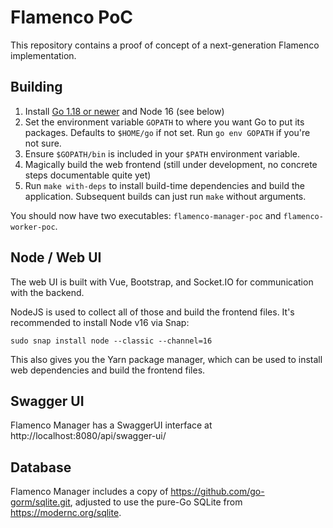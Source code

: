 # Flamenco PoC

This repository contains a proof of concept of a next-generation Flamenco implementation.

## Building

1. Install [Go 1.18 or newer](https://go.dev/) and Node 16 (see below)
2. Set the environment variable `GOPATH` to where you want Go to put its packages. Defaults to `$HOME/go` if not set. Run `go env GOPATH` if you're not sure.
3. Ensure `$GOPATH/bin` is included in your `$PATH` environment variable.
4. Magically build the web frontend (still under development, no concrete steps documentable quite yet)
5. Run `make with-deps` to install build-time dependencies and build the application. Subsequent builds can just run `make` without arguments.

You should now have two executables: `flamenco-manager-poc` and `flamenco-worker-poc`.


## Node / Web UI

The web UI is built with Vue, Bootstrap, and Socket.IO for communication with the backend.

NodeJS is used to collect all of those and build the frontend files. It's recommended to install Node v16 via Snap:

```
sudo snap install node --classic --channel=16
```

This also gives you the Yarn package manager, which can be used to install web dependencies and build the frontend files.

## Swagger UI

Flamenco Manager has a SwaggerUI interface at http://localhost:8080/api/swagger-ui/

## Database

Flamenco Manager includes a copy of https://github.com/go-gorm/sqlite.git, adjusted to use the pure-Go SQLite from https://modernc.org/sqlite.
